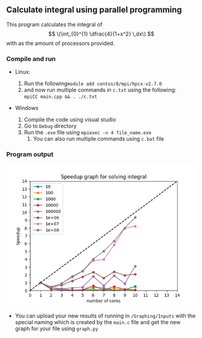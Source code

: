 ## Calculate integral using parallel programming
This program calculates the integral of $$ \(\int_{0}^{1} \dfrac{4}{1+x^2} \,dx\) $$
with as the amount of processors provided.
### Compile and run
* Linux:  
  1. Run the following``module add centos/8/mpi/hpcx-v2.7.0``
  2. and now run multiple commands in ``c.txt`` using the following:  
  ``mpiCC main.cpp && . ./c.txt``

* Windows
  1. Compile the code using visual studio
  2. Go to `Debug` directory
  3. Run the `.exe` file using `mpiexec -n 4 file_name.exe`
     1. You can also run multiple commands using `c.bat` file

### Program output
![](Graphing/Figure_1.png)

* You can upload your new results of running in `/Graphing/Inputs` 
with the special naming which is created by the `main.c` file and 
get the new graph for your file using `graph.py`